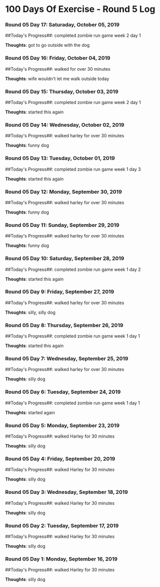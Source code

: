 # 100 Days Of Exercise - Round 5 Log

### Round 05 Day 17: Saturaday, October 05, 2019

##Today's Progress##:  completed zombie run game week 2 day 1

**Thoughts**:  got to go outside with the dog

### Round 05 Day 16: Friday, October 04, 2019

##Today's Progress##:  walked for over 30 minutes

**Thoughts**:  wife wouldn't let me walk outside today

### Round 05 Day 15: Thursday, October 03, 2019

##Today's Progress##:  completed zombie run game week 2 day 1

**Thoughts**:  started this again

### Round 05 Day 14: Wednesday, October 02, 2019

##Today's Progress##:  walked harley for over 30 minutes

**Thoughts**:  funny dog

### Round 05 Day 13: Tuesday, October 01, 2019

##Today's Progress##:  completed zombie run game week 1 day 3

**Thoughts**:  started this again

### Round 05 Day 12: Monday, September 30, 2019

##Today's Progress##:  walked harley for over 30 minutes

**Thoughts**:  funny dog

### Round 05 Day 11: Sunday, September 29, 2019

##Today's Progress##:  walked harley for over 30 minutes

**Thoughts**:  funny dog

### Round 05 Day 10: Saturday, September 28, 2019

##Today's Progress##:  completed zombie run game week 1 day 2

**Thoughts**:  started this again

### Round 05 Day 9: Friday, September 27, 2019

##Today's Progress##:  walked harley for over 30 minutes

**Thoughts**:  silly, silly dog

### Round 05 Day 8: Thursday, September 26, 2019

##Today's Progress##:  completed zombie run game week 1 day 1

**Thoughts**:  started this again

### Round 05 Day 7: Wednesday, September 25, 2019

##Today's Progress##:  walked harley for over 30 minutes

**Thoughts**:  silly dog

### Round 05 Day 6: Tuesday, September 24, 2019

##Today's Progress##:  completed zombie run game week 1 day 1

**Thoughts**:  started again

### Round 05 Day 5: Monday, September 23, 2019

##Today's Progress##:  walked Harley for 30 minutes

**Thoughts**:  silly dog

### Round 05 Day 4: Friday, September 20, 2019

##Today's Progress##:  walked Harley for 30 minutes

**Thoughts**:  silly dog

### Round 05 Day 3: Wednesday, September 18, 2019

##Today's Progress##:  walked Harley for 30 minutes

**Thoughts**:  silly dog

### Round 05 Day 2: Tuesday, September 17, 2019

##Today's Progress##:  walked Harley for 30 minutes

**Thoughts**:  silly dog

### Round 05 Day 1: Monday, September 16, 2019

##Today's Progress##:  walked Harley for 30 minutes

**Thoughts**:  silly dog

